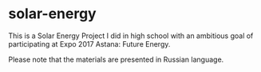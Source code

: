 # solar-energy
This is a Solar Energy Project I did in high school with an ambitious goal of participating at Expo 2017 Astana: Future Energy.

Please note that the materials are presented in Russian language.
